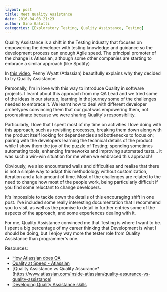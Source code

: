 ```yaml
---
layout: post
title: Meet Quality Assistance
date: 2016-04-03 21:23
author: Gino Galotti
categories: [Exploratory Testing, Quality Assistance, Testing]
---
```

Quality Assistance is a shift in the Testing industry that focuses on empowering the developer with testing knowledge and guidance so the development process can enough Agile speed. The principal promoter of the change is Atlassian, although some other companies are starting to embrace a similar approach (like Spotify)

In [this video](http://www.youtube.com/watch?v=w5MN1JWRM1I), Penny Wyatt (Atlassian) beautifully explains why they decided to try Quality Assistance:

Personally, I'm in love with this way to introduce Quality in software projects. I learnt about this approach from my QA Lead and we tried some of the ideas in our startup, learning in the journey some of the challenges needed to embrace it. We learnt how to deal with different developer archetypes convincing them that our goal was empowering them, not procrastinate because we were sharing Quality's responsibility.

Particularly, I love that I spent most of my time on activities I love doing with this approach, such as revisiting processes, breaking them down along with the product itself looking for dependencies and bottlenecks to focus on; pairing with the developers learning the technical details of the product while I show them the joy of the puzzle of Testing; spending sometimes automating tools, enhancing frameworks and improving automated tests... it was such a win-win situation for me when we embraced this approach!

Obviously, we also encountered walls and difficulties and realise that there is not a simple way to adapt this methodology without customization, iteration and a fair amount of time. Most of the challenges are related to the need to change how most of the people work, being particularly difficult if you find some reluctant to change developers.

It's impossible to tackle down the details of this encouraging shift in one post. I've included some really interesting documentation that I recommend you to visit, as well as the promise to detail in further entries some of the aspects of the approach, and some experiences dealing with it.

For me, Quality Assistance convinced me that Testing is where I want to be. I spent a big percentage of my career thinking that Development is what I should be doing, but I enjoy way more the tester role from Quality Assistance than programmer's one.

Resources:

* [How Atlassian does QA](https://www.atlassian.com/inside-atlassian/qa)
* [Quality at Speed - Atlassian](https://summit.atlassian.com/archives/2014/software-teams/quality-at-speed)
* [Quality Assistance vs Quality Assurance* (https://www.atlassian.com/inside-atlassian/quality-assurance-vs-quality-assistance)
* [Developing Quality Assistance skills](https://www.atlassian.com/inside-atlassian/software-QA-skills)
